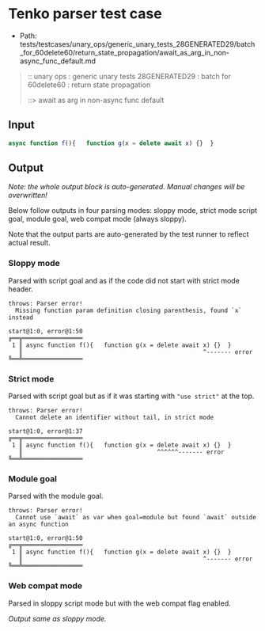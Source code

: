 # Tenko parser test case

- Path: tests/testcases/unary_ops/generic_unary_tests_28GENERATED29/batch_for_60delete60/return_state_propagation/await_as_arg_in_non-async_func_default.md

> :: unary ops : generic unary tests 28GENERATED29 : batch for 60delete60 : return state propagation
>
> ::> await as arg in non-async func default

## Input

`````js
async function f(){   function g(x = delete await x) {}  }
`````

## Output

_Note: the whole output block is auto-generated. Manual changes will be overwritten!_

Below follow outputs in four parsing modes: sloppy mode, strict mode script goal, module goal, web compat mode (always sloppy).

Note that the output parts are auto-generated by the test runner to reflect actual result.

### Sloppy mode

Parsed with script goal and as if the code did not start with strict mode header.

`````
throws: Parser error!
  Missing function param definition closing parenthesis, found `x` instead

start@1:0, error@1:50
╔══╦═════════════════
 1 ║ async function f(){   function g(x = delete await x) {}  }
   ║                                                   ^------- error
╚══╩═════════════════

`````

### Strict mode

Parsed with script goal but as if it was starting with `"use strict"` at the top.

`````
throws: Parser error!
  Cannot delete an identifier without tail, in strict mode

start@1:0, error@1:37
╔══╦═════════════════
 1 ║ async function f(){   function g(x = delete await x) {}  }
   ║                                      ^^^^^^------- error
╚══╩═════════════════

`````


### Module goal

Parsed with the module goal.

`````
throws: Parser error!
  Cannot use `await` as var when goal=module but found `await` outside an async function

start@1:0, error@1:50
╔══╦═════════════════
 1 ║ async function f(){   function g(x = delete await x) {}  }
   ║                                                   ^------- error
╚══╩═════════════════

`````


### Web compat mode

Parsed in sloppy script mode but with the web compat flag enabled.

_Output same as sloppy mode._
